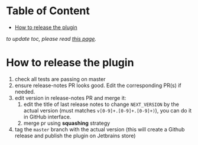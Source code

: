 # Table of Content
<!-- toc -->
- [How to release the plugin](#how-to-release-the-plugin)
<!-- /toc -->

*to update toc, please read [this page](../../../hack/README.md).*

# How to release the plugin
1. check all tests are passing on master
1. ensure release-notes PR looks good. Edit the corresponding PR(s) if needed.
1. edit version in release-notes PR and merge it:
   1. edit the title of last release notes to change `NEXT_VERSION` by the actual version (must matches `v[0-9]+.[0-9]+.[0-9]+)`), you can do it in GitHub interface.
   1. merge pr using **squashing** strategy
1. tag the `master` branch with the actual version (this will create a Github release and publish the plugin on Jetbrains store)
